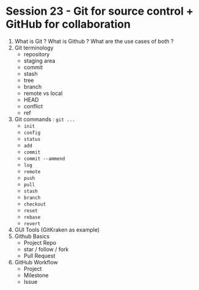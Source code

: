 # Session 23 - Git for source control + GitHub for collaboration

1. What is Git ? What is Github ? What are the use cases of both ?
2. Git terminology
    - repository
    - staging area
    - commit
    - stash
    - tree
    - branch
    - remote vs local
    - HEAD
    - conflict
    - ref
3. Git commands : `git ...`
    - `init`
    - `config`
    - `status`
    - `add`
    - `commit`
    - `commit --ammend`
    - `log`
    - `remote`
    - `push`
    - `pull`
    - `stash`
    - `branch`
    - `checkout`
    - `reset`
    - `rebase`
    - `revert`
4. GUI Tools (GitKraken as example)
5. Github Basics
    - Project Repo
    - star / follow / fork
    - Pull Request
6. GitHub Workflow
    - Project
    - Milestone
    - Issue